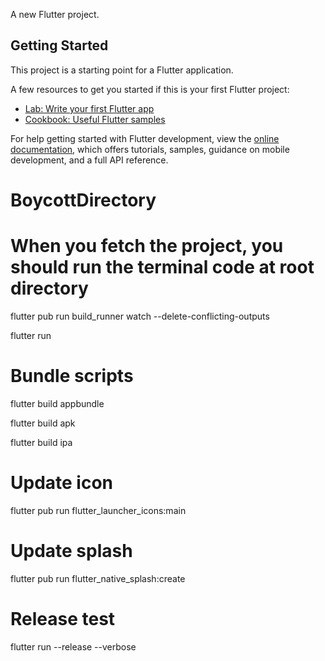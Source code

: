 
A new Flutter project.

## Getting Started

This project is a starting point for a Flutter application.

A few resources to get you started if this is your first Flutter project:

- [Lab: Write your first Flutter app](https://docs.flutter.dev/get-started/codelab)
- [Cookbook: Useful Flutter samples](https://docs.flutter.dev/cookbook)

For help getting started with Flutter development, view the
[online documentation](https://docs.flutter.dev/), which offers tutorials,
samples, guidance on mobile development, and a full API reference.
# BoycottDirectory

# When you fetch the project, you should run the terminal code at root directory

flutter pub run build_runner watch --delete-conflicting-outputs

flutter run 

# Bundle scripts

flutter build appbundle 

flutter build apk 

flutter build ipa 

# Update icon

flutter pub run flutter_launcher_icons:main

# Update splash

flutter pub run flutter_native_splash:create

# Release test

flutter run --release --verbose 